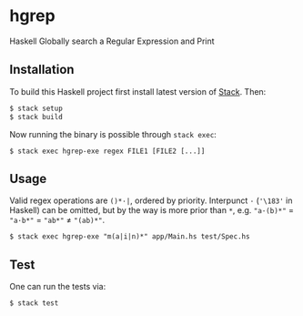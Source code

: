 # hgrep
Haskell Globally search a Regular Expression and Print

## Installation
To build this Haskell project first install latest version of [Stack](https://www.haskellstack.org/). Then:
```bash
$ stack setup
$ stack build
```
Now running the binary is possible through `stack exec`:
```
$ stack exec hgrep-exe regex FILE1 [FILE2 [...]]
```

## Usage
Valid regex operations are `()*·|`, ordered by priority. Interpunct `·` (`'\183'` in Haskell) can be omitted, but by the way is more prior than `*`, e.g.
`"a·(b)*"` = `"a·b*"` = `"ab*"` ≠ `"(ab)*"`.

```
$ stack exec hgrep-exe "m(a|i|n)*" app/Main.hs test/Spec.hs
```

## Test
One can run the tests via:
```
$ stack test
```
